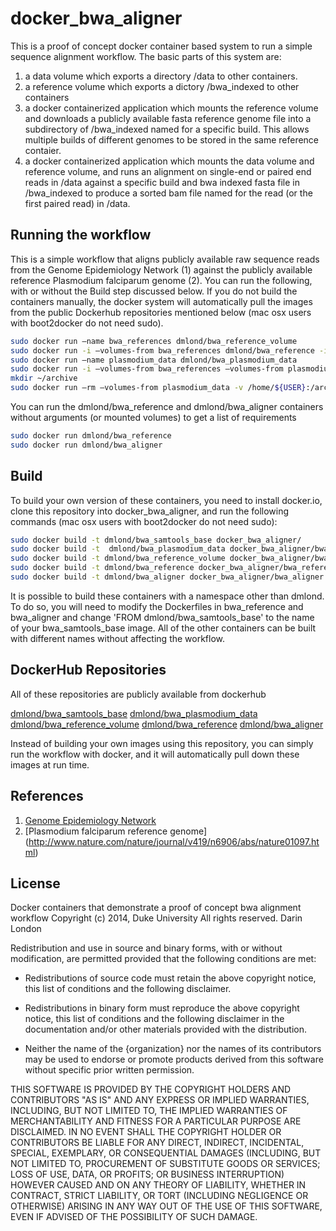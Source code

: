docker_bwa_aligner
==================

This is a proof of concept docker container based system to run a simple sequence alignment workflow.
The basic parts of this system are:

1. a data volume which exports a directory /data to other containers.
2. a reference volume which exports a dictory /bwa_indexed to other containers
3. a docker containerized application which mounts the reference volume and
downloads a publicly available fasta reference genome file into a subdirectory of /bwa_indexed
named for a specific build.  This allows multiple builds of different genomes to be stored in the same
reference contaier.
4. a docker containerized application which mounts the data volume and reference volume, and
runs an alignment on single-end or paired end reads in /data against a specific build and bwa indexed
fasta file in /bwa_indexed to produce a sorted bam file named for the read (or the first paired read) in
/data.

Running the workflow
-

This is a simple workflow that aligns publicly available raw sequence reads from the Genome Epidemiology Network (1)
against the publicly available reference Plasmodium falciparum genome (2).  You can run the following, with or without the Build
step discussed below.  If you do not build the containers manually, the docker system will automatically pull the images
from the public Dockerhub repositories mentioned below (mac osx users with boot2docker do not need sudo).

```bash
sudo docker run –name bwa_references dmlond/bwa_reference_volume
sudo docker run -i –volumes-from bwa_references dmlond/bwa_reference -i pf3D7_v2.1.5 ftp://ftp.sanger.ac.uk/pub/pathogens/Plasmodium/falciparum/3D7/3D7.version2.1.5/Pf3D7_v2.1.5.fasta -z
sudo docker run –name plasmodium_data dmlond/bwa_plasmodium_data
sudo docker run -i –volumes-from bwa_references –volumes-from plasmodium_data dmlond/bwa_aligner ERR022523_1.fastq.gz pf3D7_v2.1.5 Pf3D7_v2.1.5.fasta.gz -p ERR022523_2.fastq.gz
mkdir ~/archive
sudo docker run –rm –volumes-from plasmodium_data -v /home/${USER}:/archive dmlond/bwa_samtools_base cp /data/ERR022523_1.fastq.gz.bam /archive/
```

You can run the dmlond/bwa_reference and dmlond/bwa_aligner containers without arguments (or mounted volumes) to get a list of requirements

```bash
sudo docker run dmlond/bwa_reference
sudo docker run dmlond/bwa_aligner
```

Build
-
To build your own version of these containers, you need to install docker.io, clone this repository into docker_bwa_aligner, and
run the following commands (mac osx users with boot2docker do not need sudo):

```bash
sudo docker build -t dmlond/bwa_samtools_base docker_bwa_aligner/
sudo docker build -t  dmlond/bwa_plasmodium_data docker_bwa_aligner/bwa_plasmodium_data
sudo docker build -t dmlond/bwa_reference_volume docker_bwa_aligner/bwa_reference_volume
sudo docker build -t dmlond/bwa_reference docker_bwa_aligner/bwa_reference
sudo docker build -t dmlond/bwa_aligner docker_bwa_aligner/bwa_aligner
```

It is possible to build these containers with a namespace other than dmlond. To do so, you will need
to modify the Dockerfiles in bwa_reference and bwa_aligner and change 'FROM dmlond/bwa_samtools_base'
to the name of your bwa_samtools_base image.  All of the other containers can be built with different names
without affecting the workflow.

DockerHub Repositories
-

All of these repositories are publicly available from dockerhub

[dmlond/bwa_samtools_base](https://registry.hub.docker.com/u/dmlond/bwa_samtools_base)
[dmlond/bwa_plasmodium_data](https://registry.hub.docker.com/u/dmlond/bwa_plasmodium_data)
[dmlond/bwa_reference_volume](https://registry.hub.docker.com/u/dmlond/bwa_reference_volume)
[dmlond/bwa_reference](https://registry.hub.docker.com/u/dmlond/bwa_reference)
[dmlond/bwa_aligner](https://registry.hub.docker.com/u/dmlond/bwa_aligner)

Instead of building your own images using this repository, you can simply run the workflow with docker, and it will automatically pull down
these images at run time.


References
-
1. [Genome Epidemiology Network](http://www.malariagen.net/data)
2. [Plasmodium falciparum reference genome] (http://www.nature.com/nature/journal/v419/n6906/abs/nature01097.html)

License
-------
Docker containers that demonstrate a proof of concept bwa alignment workflow
Copyright (c) 2014, Duke University
All rights reserved. Darin London

Redistribution and use in source and binary forms, with or without
modification, are permitted provided that the following conditions are met:

* Redistributions of source code must retain the above copyright notice, this
  list of conditions and the following disclaimer.

* Redistributions in binary form must reproduce the above copyright notice,
  this list of conditions and the following disclaimer in the documentation
  and/or other materials provided with the distribution.

* Neither the name of the {organization} nor the names of its
  contributors may be used to endorse or promote products derived from
  this software without specific prior written permission.

THIS SOFTWARE IS PROVIDED BY THE COPYRIGHT HOLDERS AND CONTRIBUTORS "AS IS"
AND ANY EXPRESS OR IMPLIED WARRANTIES, INCLUDING, BUT NOT LIMITED TO, THE
IMPLIED WARRANTIES OF MERCHANTABILITY AND FITNESS FOR A PARTICULAR PURPOSE ARE
DISCLAIMED. IN NO EVENT SHALL THE COPYRIGHT HOLDER OR CONTRIBUTORS BE LIABLE
FOR ANY DIRECT, INDIRECT, INCIDENTAL, SPECIAL, EXEMPLARY, OR CONSEQUENTIAL
DAMAGES (INCLUDING, BUT NOT LIMITED TO, PROCUREMENT OF SUBSTITUTE GOODS OR
SERVICES; LOSS OF USE, DATA, OR PROFITS; OR BUSINESS INTERRUPTION) HOWEVER
CAUSED AND ON ANY THEORY OF LIABILITY, WHETHER IN CONTRACT, STRICT LIABILITY,
OR TORT (INCLUDING NEGLIGENCE OR OTHERWISE) ARISING IN ANY WAY OUT OF THE USE
OF THIS SOFTWARE, EVEN IF ADVISED OF THE POSSIBILITY OF SUCH DAMAGE.

